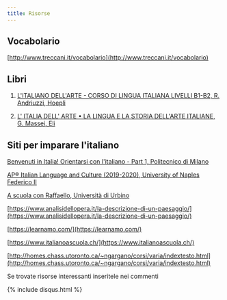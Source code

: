 ```yaml
---
title: Risorse
---
```

## Vocabolario
[http://www.treccani.it/vocabolario](http://www.treccani.it/vocabolario)

## Libri 

1. [L'ITALIANO DELL'ARTE - CORSO DI LINGUA ITALIANA LIVELLI B1-B2, R. Andriuzzi, Hoepli
](https://www.hoepli.it/libro/italiano-dell-arte/9788820377496.html)

1. [L' ITALIA DELL' ARTE • LA LINGUA E LA STORIA DELL'ARTE ITALIANE, G. Massei, Eli](https://www.edulingua.it/carrello-italia-dellarte)

## Siti per imparare l'italiano

[Benvenuti in Italia! Orientarsi con l'italiano - Part 1, Politecnico di Milano](https://www.pok.polimi.it/courses/course-v1:Polimi+ITA101+2019_M9/info)

[AP® Italian Language and Culture (2019-2020), University of Naples Federico II](https://courses.edx.org/courses/course-v1:WellesleyX+APIta.x+2T2019/course/)

[A scuola con Raffaello, Università di Urbino](https://mooc.uniurb.it/moodle/course/view.php?id=17)

[https://www.analisidellopera.it/la-descrizione-di-un-paesaggio/](https://www.analisidellopera.it/la-descrizione-di-un-paesaggio/)

[https://learnamo.com/](https://learnamo.com/)

[https://www.italianoascuola.ch/](https://www.italianoascuola.ch/)

[http://homes.chass.utoronto.ca/~ngargano/corsi/varia/indextesto.html](http://homes.chass.utoronto.ca/~ngargano/corsi/varia/indextesto.html)



Se trovate risorse interessanti inseritele nei commenti 

{% include disqus.html %}


